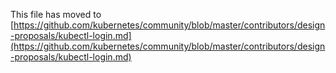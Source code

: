 This file has moved to [https://github.com/kubernetes/community/blob/master/contributors/design-proposals/kubectl-login.md](https://github.com/kubernetes/community/blob/master/contributors/design-proposals/kubectl-login.md)
